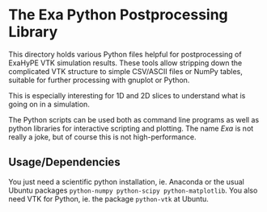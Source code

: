 # The Exa Python Postprocessing Library

This directory holds various Python files helpful for postprocessing of
ExaHyPE VTK simulation results. These tools allow stripping down the
complicated VTK structure to simple CSV/ASCII files or NumPy tables,
suitable for further processing with gnuplot or Python.

This is especially interesting for 1D and 2D slices to understand what
is going on in a simulation.

The Python scripts can be used both as command line programs as well as
python libraries for interactive scripting and plotting. The name *Exa*
is not really a joke, but of course this is not high-performance.

## Usage/Dependencies

You just need a scientific python installation, ie. Anaconda or the
usual Ubuntu packages `python-numpy python-scipy python-matplotlib`.
You also need VTK for Python, ie. the package `python-vtk` at
Ubuntu.
